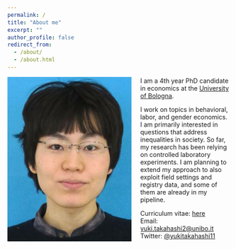 ```yaml
---
permalink: /
title: "About me"
excerpt: ""
author_profile: false
redirect_from: 
  - /about/
  - /about.html
---
```


<img src="/images/profile.jpg" alt="profile photo" width="280px" height="auto" style="float: left; padding-right:20px"/>   I am a 4th year PhD candidate in economics at the <a href="https://phd.unibo.it/economics/en" target="_blank">University of Bologna</a>. <!--I am also a coordinator of the <a href="https://sites.google.com/site/ideemeetings/" target="_blank">IDEE meetings</a> where researchers discuss their experimental design and preliminary results in an informal setting.--> <!-- I am a member of <a href="https://women-in-economics.com/" target="_blank">Women in Economics Initiative</a>, a great organization established to advance gender equality in the field of economics. -->

I work on topics in behavioral, labor, and gender economics. I am primarily interested in questions that address inequalities in society. So far, my research has been relying on controlled laboratory experiments. I am planning to extend my approach to also exploit field settings and registry data, and some of them are already in my pipeline.

Curriculum vitae: <a href="files/cv.pdf" target="_blank">here</a><br>
Email: <a href="mailto:yuki.takahashi2@unibo.it" target="_blank">yuki.takahashi2@unibo.it</a><br>
Twitter: <a href="https://twitter.com/yukitakahashi11" target="_blank">@yukitakahashi11</a><br>
